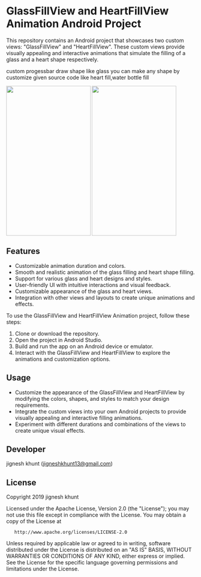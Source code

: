 # GlassFillView and HeartFillView Animation Android Project

This repository contains an Android project that showcases two custom views: "GlassFillView" and "HeartFillView". These custom views provide visually appealing and interactive animations that simulate the filling of a glass and a heart shape respectively.

custom progessbar draw shape like glass
you can make any shape by customize given source code like heart fill,water bottle fill

<img src="https://user-images.githubusercontent.com/20221469/56945218-035ebf80-6b44-11e9-9c76-eb8ac83bd31e.gif" height="400" width="225" align=left>
<img src="https://user-images.githubusercontent.com/20221469/56944481-2c318580-6b41-11e9-9c61-62e93d9be54d.gif" height="400" width="225" >

## Features

- Customizable animation duration and colors.
- Smooth and realistic animation of the glass filling and heart shape filling.
- Support for various glass and heart designs and styles.
- User-friendly UI with intuitive interactions and visual feedback.
- Customizable appearance of the glass and heart views.
- Integration with other views and layouts to create unique animations and effects.

To use the GlassFillView and HeartFillView Animation project, follow these steps:

1. Clone or download the repository.
2. Open the project in Android Studio.
3. Build and run the app on an Android device or emulator.
4. Interact with the GlassFillView and HeartFillView to explore the animations and customization options.

## Usage

- Customize the appearance of the GlassFillView and HeartFillView by modifying the colors, shapes, and styles to match your design requirements.
- Integrate the custom views into your own Android projects to provide visually appealing and interactive filling animations.
- Experiment with different durations and combinations of the views to create unique visual effects.


##  Developer
  jignesh khunt
  (jigneshkhunt13@gmail.com)
  
##  License

Copyright 2019 jignesh khunt

   Licensed under the Apache License, Version 2.0 (the "License");
   you may not use this file except in compliance with the License.
   You may obtain a copy of the License at

       http://www.apache.org/licenses/LICENSE-2.0

   Unless required by applicable law or agreed to in writing, software
   distributed under the License is distributed on an "AS IS" BASIS,
   WITHOUT WARRANTIES OR CONDITIONS OF ANY KIND, either express or implied.
   See the License for the specific language governing permissions and
   limitations under the License.
